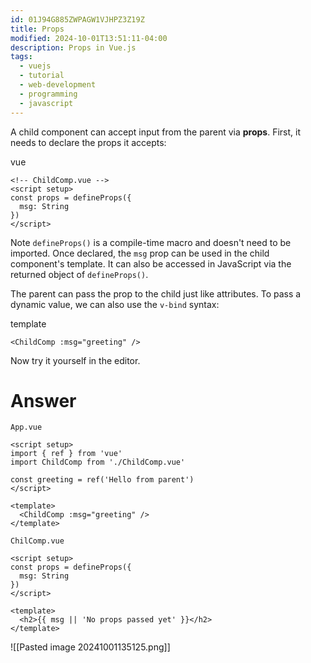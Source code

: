 ```yaml
---
id: 01J94G885ZWPAGW1VJHPZ3Z19Z
title: Props
modified: 2024-10-01T13:51:11-04:00
description: Props in Vue.js
tags:
  - vuejs
  - tutorial
  - web-development
  - programming
  - javascript
---
```

A child component can accept input from the parent via **props**. First, it needs to declare the props it accepts:

vue

```
<!-- ChildComp.vue -->
<script setup>
const props = defineProps({
  msg: String
})
</script>
```

Note `defineProps()` is a compile-time macro and doesn't need to be imported. Once declared, the `msg` prop can be used in the child component's template. It can also be accessed in JavaScript via the returned object of `defineProps()`.

The parent can pass the prop to the child just like attributes. To pass a dynamic value, we can also use the `v-bind` syntax:

template

```
<ChildComp :msg="greeting" />
```

Now try it yourself in the editor.

# Answer
`App.vue`
```vue
<script setup>
import { ref } from 'vue'
import ChildComp from './ChildComp.vue'

const greeting = ref('Hello from parent')
</script>

<template>
  <ChildComp :msg="greeting" />
</template>
```
`ChilComp.vue`
```vue
<script setup>
const props = defineProps({
  msg: String
})
</script>

<template>
  <h2>{{ msg || 'No props passed yet' }}</h2>
</template>
```
![[Pasted image 20241001135125.png]]